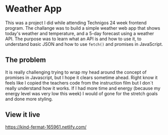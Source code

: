 # Weather App

This was a project I did while attending Technigos 24 week frontend program. The challange was to build a simple weather web app that shows today's weather and temperature, and a 5-day forecast using a weather API. The purpose was to learn what an API is and how to use it, to understand basic JSON and how to use `fetch()` and promises in JavaScript.

## The problem

It is really challenging trying to wrap my head around the concept of promises in Javascript, but I hope it clears sometime ahead. Right know it feels like I copied the teachers code from the instruction film but I don´t really understand how it works. If I had more time and energy (because my energy level was very low this week) I would of gone for the stretch goals and done more styling.

## View it live

https://kind-fermat-165961.netlify.com/
